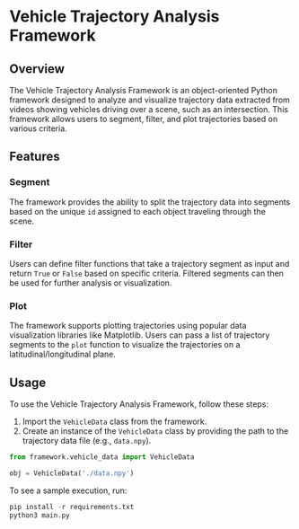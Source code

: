 # Vehicle Trajectory Analysis Framework

## Overview

The Vehicle Trajectory Analysis Framework is an object-oriented Python framework designed to analyze and visualize trajectory data extracted from videos showing vehicles driving over a scene, such as an intersection. This framework allows users to segment, filter, and plot trajectories based on various criteria.

## Features

### Segment

The framework provides the ability to split the trajectory data into segments based on the unique `id` assigned to each object traveling through the scene.

### Filter

Users can define filter functions that take a trajectory segment as input and return `True` or `False` based on specific criteria. Filtered segments can then be used for further analysis or visualization.

### Plot

The framework supports plotting trajectories using popular data visualization libraries like Matplotlib. Users can pass a list of trajectory segments to the `plot` function to visualize the trajectories on a latitudinal/longitudinal plane.

## Usage

To use the Vehicle Trajectory Analysis Framework, follow these steps:

1. Import the `VehicleData` class from the framework.
2. Create an instance of the `VehicleData` class by providing the path to the trajectory data file (e.g., `data.npy`).

```python
from framework.vehicle_data import VehicleData

obj = VehicleData('./data.npy')
```

To see a sample execution,  run:
```python
pip install -r requirements.txt
python3 main.py

```
